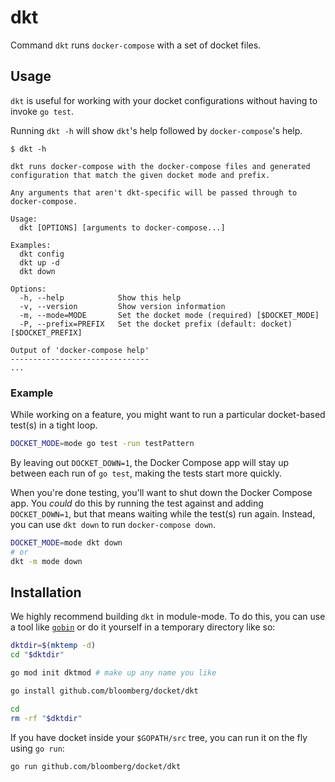 # dkt

Command `dkt` runs `docker-compose` with a set of docket files.

## Usage

`dkt` is useful for working with your docket configurations without having to
invoke `go test`.

Running `dkt -h` will show `dkt`'s help followed by `docker-compose`'s help.

```console
$ dkt -h

dkt runs docker-compose with the docker-compose files and generated
configuration that match the given docket mode and prefix.

Any arguments that aren't dkt-specific will be passed through to docker-compose.

Usage:
  dkt [OPTIONS] [arguments to docker-compose...]

Examples:
  dkt config
  dkt up -d
  dkt down

Options:
  -h, --help            Show this help
  -v, --version         Show version information
  -m, --mode=MODE       Set the docket mode (required) [$DOCKET_MODE]
  -P, --prefix=PREFIX   Set the docket prefix (default: docket) [$DOCKET_PREFIX]

Output of 'docker-compose help'
-------------------------------
...
```

### Example

While working on a feature, you might want to run a particular docket-based
test(s) in a tight loop.

```sh
DOCKET_MODE=mode go test -run testPattern
```

By leaving out `DOCKET_DOWN=1`, the Docker Compose app will stay up between each
run of `go test`, making the tests start more quickly.

When you're done testing, you'll want to shut down the Docker Compose app. You
_could_ do this by running the test against and adding `DOCKET_DOWN=1`, but that
means waiting while the test(s) run again. Instead, you can use `dkt down` to
run `docker-compose down`.

```sh
DOCKET_MODE=mode dkt down
# or
dkt -m mode down
```

## Installation

We highly recommend building `dkt` in module-mode. To do this, you can use a
tool like [`gobin`](https://github.com/myitcv/gobin) or do it yourself in a
temporary directory like so:

```sh
dktdir=$(mktemp -d)
cd "$dktdir"

go mod init dktmod # make up any name you like

go install github.com/bloomberg/docket/dkt

cd
rm -rf "$dktdir"
```

If you have docket inside your `$GOPATH/src` tree, you can run it on the fly
using `go run`:

```sh
go run github.com/bloomberg/docket/dkt
```
